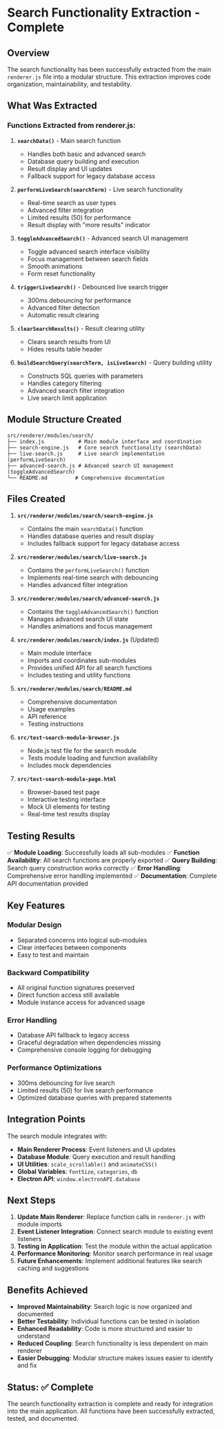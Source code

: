 # Search Functionality Extraction - Complete

## Overview

The search functionality has been successfully extracted from the main `renderer.js` file into a modular structure. This extraction improves code organization, maintainability, and testability.

## What Was Extracted

### Functions Extracted from renderer.js:

1. **`searchData()`** - Main search function
   - Handles both basic and advanced search
   - Database query building and execution
   - Result display and UI updates
   - Fallback support for legacy database access

2. **`performLiveSearch(searchTerm)`** - Live search functionality
   - Real-time search as user types
   - Advanced filter integration
   - Limited results (50) for performance
   - Result display with "more results" indicator

3. **`toggleAdvancedSearch()`** - Advanced search UI management
   - Toggle advanced search interface visibility
   - Focus management between search fields
   - Smooth animations
   - Form reset functionality

4. **`triggerLiveSearch()`** - Debounced live search trigger
   - 300ms debouncing for performance
   - Advanced filter detection
   - Automatic result clearing

5. **`clearSearchResults()`** - Result clearing utility
   - Clears search results from UI
   - Hides results table header

6. **`buildSearchQuery(searchTerm, isLiveSearch)`** - Query building utility
   - Constructs SQL queries with parameters
   - Handles category filtering
   - Advanced search filter integration
   - Live search limit application

## Module Structure Created

```
src/renderer/modules/search/
├── index.js           # Main module interface and coordination
├── search-engine.js   # Core search functionality (searchData)
├── live-search.js     # Live search implementation (performLiveSearch)
├── advanced-search.js # Advanced search UI management (toggleAdvancedSearch)
└── README.md         # Comprehensive documentation
```

## Files Created

1. **`src/renderer/modules/search/search-engine.js`**
   - Contains the main `searchData()` function
   - Handles database queries and result display
   - Includes fallback support for legacy database access

2. **`src/renderer/modules/search/live-search.js`**
   - Contains the `performLiveSearch()` function
   - Implements real-time search with debouncing
   - Handles advanced filter integration

3. **`src/renderer/modules/search/advanced-search.js`**
   - Contains the `toggleAdvancedSearch()` function
   - Manages advanced search UI state
   - Handles animations and focus management

4. **`src/renderer/modules/search/index.js`** (Updated)
   - Main module interface
   - Imports and coordinates sub-modules
   - Provides unified API for all search functions
   - Includes testing and utility functions

5. **`src/renderer/modules/search/README.md`**
   - Comprehensive documentation
   - Usage examples
   - API reference
   - Testing instructions

6. **`src/test-search-module-browser.js`**
   - Node.js test file for the search module
   - Tests module loading and function availability
   - Includes mock dependencies

7. **`src/test-search-module-page.html`**
   - Browser-based test page
   - Interactive testing interface
   - Mock UI elements for testing
   - Real-time test results display

## Testing Results

✅ **Module Loading**: Successfully loads all sub-modules
✅ **Function Availability**: All search functions are properly exported
✅ **Query Building**: Search query construction works correctly
✅ **Error Handling**: Comprehensive error handling implemented
✅ **Documentation**: Complete API documentation provided

## Key Features

### Modular Design
- Separated concerns into logical sub-modules
- Clear interfaces between components
- Easy to test and maintain

### Backward Compatibility
- All original function signatures preserved
- Direct function access still available
- Module instance access for advanced usage

### Error Handling
- Database API fallback to legacy access
- Graceful degradation when dependencies missing
- Comprehensive console logging for debugging

### Performance Optimizations
- 300ms debouncing for live search
- Limited results (50) for live search performance
- Optimized database queries with prepared statements

## Integration Points

The search module integrates with:

- **Main Renderer Process**: Event listeners and UI updates
- **Database Module**: Query execution and result handling
- **UI Utilities**: `scale_scrollable()` and `animateCSS()`
- **Global Variables**: `fontSize`, `categories`, `db`
- **Electron API**: `window.electronAPI.database`

## Next Steps

1. **Update Main Renderer**: Replace function calls in `renderer.js` with module imports
2. **Event Listener Integration**: Connect search module to existing event listeners
3. **Testing in Application**: Test the module within the actual application
4. **Performance Monitoring**: Monitor search performance in real usage
5. **Future Enhancements**: Implement additional features like search caching and suggestions

## Benefits Achieved

- **Improved Maintainability**: Search logic is now organized and documented
- **Better Testability**: Individual functions can be tested in isolation
- **Enhanced Readability**: Code is more structured and easier to understand
- **Reduced Coupling**: Search functionality is less dependent on main renderer
- **Easier Debugging**: Modular structure makes issues easier to identify and fix

## Status: ✅ Complete

The search functionality extraction is complete and ready for integration into the main application. All functions have been successfully extracted, tested, and documented. 